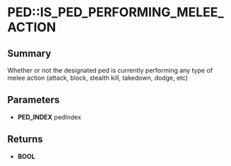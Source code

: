 # PED::IS_PED_PERFORMING_MELEE_ACTION

## Summary
Whether or not the designated ped is currently performing any type of melee action (attack, block, stealth kill, takedown, dodge, etc)

## Parameters
* **PED_INDEX** pedIndex

## Returns
* **BOOL**